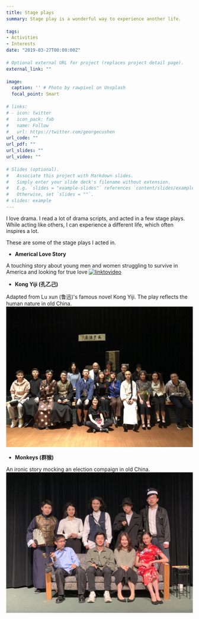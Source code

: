 ```yaml
---
title: Stage plays
summary: Stage play is a wonderful way to experience another life.

tags:
- Activities
- Interests
date: "2019-03-27T00:00:00Z"

# Optional external URL for project (replaces project detail page).
external_link: ""

image:
  caption: '' # Photo by rawpixel on Unsplash
  focal_point: Smart

# links:
# - icon: twitter
#   icon_pack: fab
#   name: Follow
#   url: https://twitter.com/georgecushen
url_code: ""
url_pdf: ""
url_slides: ""
url_video: ""

# Slides (optional).
#   Associate this project with Markdown slides.
#   Simply enter your slide deck's filename without extension.
#   E.g. `slides = "example-slides"` references `content/slides/example-slides.md`.
#   Otherwise, set `slides = ""`.
# slides: example
---
```


I love drama. I read a lot of drama scripts, and acted in a few stage plays. While acting like others, I can experience a different life, which often inspires a lot.

These are some of the stage plays I acted in.

* **Americal Love Story**

A touching story about young men and women struggling to survive in America and looking for true love
[![linktovideo](lovestory1.jpeg)](https://www.youtube.com/watch?v=4mctwK7Clhw&feature=youtu.be)

* **Kong Yiji (孔乙己)**

Adapted from Lu xun (鲁迅)'s famous novel Kong Yiji. The play reflects the human nature in old China.
[![linktovideo](kong1.jpeg)](https://www.youtube.com/watch?v=GoQzBICqnY0&feature=youtu.be)

* **Monkeys (群猴)**

An ironic story mocking an election compaign in old China.
![](monkey.jpeg)
